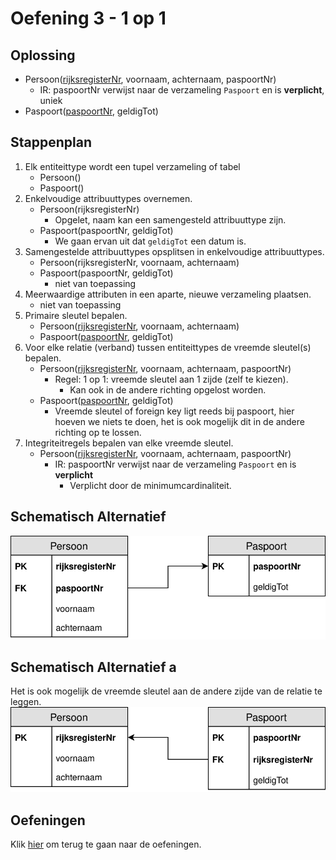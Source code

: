 # Oefening 3 - 1 op 1

## Oplossing
- Persoon(<ins>rijksregisterNr</ins>, voornaam, achternaam, paspoortNr)
    - IR: paspoortNr verwijst naar de verzameling `Paspoort` en is **verplicht**, uniek
- Paspoort(<ins>paspoortNr</ins>, geldigTot)

## Stappenplan
1. Elk entiteittype wordt een tupel verzameling of tabel ​
    - Persoon()
    - Paspoort()
2. Enkelvoudige attribuuttypes overnemen.​
    - Persoon(rijksregisterNr)
        - Opgelet, naam kan een samengesteld attribuuttype zijn.
    - Paspoort(paspoortNr, geldigTot)
        - We gaan ervan uit dat `geldigTot` een datum is.
3. Samengestelde attribuuttypes opsplitsen in enkelvoudige attribuuttypes.​
    - Persoon(rijksregisterNr, voornaam, achternaam)
    - Paspoort(paspoortNr, geldigTot)
        - niet van toepassing
4. Meerwaardige attributen in een aparte, nieuwe verzameling plaatsen.​
    - niet van toepassing
5. Primaire sleutel bepalen.​
    - Persoon(<ins>rijksregisterNr</ins>, voornaam, achternaam)
    - Paspoort(<ins>paspoortNr</ins>, geldigTot)
6. Voor elke relatie (verband) tussen entiteittypes de vreemde sleutel(s) bepalen.​
    - Persoon(<ins>rijksregisterNr</ins>, voornaam, achternaam, paspoortNr)
        - Regel: 1 op 1: vreemde sleutel aan 1 zijde (zelf te kiezen).
            - Kan ook in de andere richting opgelost worden.
    - Paspoort(<ins>paspoortNr</ins>, geldigTot)
        - Vreemde sleutel of foreign key ligt reeds bij paspoort, hier hoeven we niets te doen, het is ook mogelijk dit in de andere richting op te lossen.
7. Integriteitregels bepalen van elke vreemde sleutel.​
    - Persoon(<ins>rijksregisterNr</ins>, voornaam, achternaam, paspoortNr)
        - IR: paspoortNr verwijst naar de verzameling `Paspoort` en is **verplicht**
            - Verplicht door de minimumcardinaliteit.

## Schematisch Alternatief
<img src="./exercise-3.svg">

## Schematisch Alternatief a
Het is ook mogelijk de vreemde sleutel aan de andere zijde van de relatie te leggen.
<img src="./exercise-3a.svg">

## Oefeningen
Klik [hier](../exercises.md) om terug te gaan naar de oefeningen.
